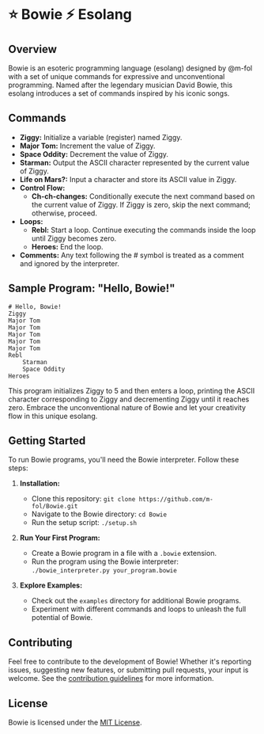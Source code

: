 # ⭐ Bowie ⚡ Esolang 

## Overview

Bowie is an esoteric programming language (esolang) designed by @m-fol with a set of unique commands for expressive and unconventional programming. Named after the legendary musician David Bowie, this esolang introduces a set of commands inspired by his iconic songs.

## Commands

- **Ziggy:** Initialize a variable (register) named Ziggy.
- **Major Tom:** Increment the value of Ziggy.
- **Space Oddity:** Decrement the value of Ziggy.
- **Starman:** Output the ASCII character represented by the current value of Ziggy.
- **Life on Mars?:** Input a character and store its ASCII value in Ziggy.
- **Control Flow:**
  - **Ch-ch-changes:** Conditionally execute the next command based on the current value of Ziggy. If Ziggy is zero, skip the next command; otherwise, proceed.
- **Loops:**
  - **Rebl:** Start a loop. Continue executing the commands inside the loop until Ziggy becomes zero.
  - **Heroes:** End the loop.
- **Comments:** Any text following the # symbol is treated as a comment and ignored by the interpreter.

## Sample Program: "Hello, Bowie!"

```bowie
# Hello, Bowie!
Ziggy
Major Tom
Major Tom
Major Tom
Major Tom
Major Tom
Rebl
    Starman
    Space Oddity
Heroes
```

This program initializes Ziggy to 5 and then enters a loop, printing the ASCII character corresponding to Ziggy and decrementing Ziggy until it reaches zero. Embrace the unconventional nature of Bowie and let your creativity flow in this unique esolang.

## Getting Started

To run Bowie programs, you'll need the Bowie interpreter. Follow these steps:

1. **Installation:**
   - Clone this repository: `git clone https://github.com/m-fol/Bowie.git`
   - Navigate to the Bowie directory: `cd Bowie`
   - Run the setup script: `./setup.sh`

2. **Run Your First Program:**
   - Create a Bowie program in a file with a `.bowie` extension.
   - Run the program using the Bowie interpreter: `./bowie_interpreter.py your_program.bowie`

3. **Explore Examples:**
   - Check out the `examples` directory for additional Bowie programs.
   - Experiment with different commands and loops to unleash the full potential of Bowie.

## Contributing

Feel free to contribute to the development of Bowie! Whether it's reporting issues, suggesting new features, or submitting pull requests, your input is welcome. See the [contribution guidelines](CONTRIBUTING.md) for more information.

## License

Bowie is licensed under the [MIT License](LICENSE).
